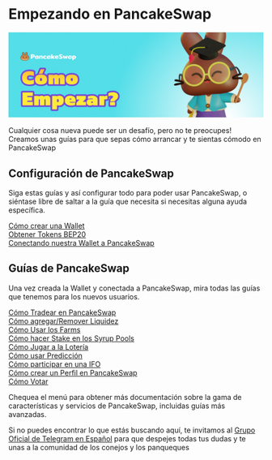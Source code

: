 # Empezando en PancakeSwap

![](../.gitbook/assets/como-empezar.png)

Cualquier cosa nueva puede ser un desafío, pero no te preocupes! Creamos unas guías para que sepas cómo arrancar y te sientas cómodo en PancakeSwap

## Configuración de PancakeSwap

Siga estas guías y así configurar todo para poder usar PancakeSwap, o siéntase libre de saltar a la guía que necesita si necesitas alguna ayuda específica.

[Cómo crear una Wallet](https://docs.pancakeswap.finance/get-started/wallet-guide)  
[Obtener Tokens BEP20](https://docs.pancakeswap.finance/get-started/bep20-guide)  
[Conectando nuestra Wallet a PancakeSwap](https://docs.pancakeswap.finance/get-started/connection-guide)

## Guías de PancakeSwap

Una vez creada la Wallet y conectada a PancakeSwap, mira todas las guías que tenemos para los nuevos usuarios.

[Cómo Tradear en PancakeSwap](https://docs.pancakeswap.finance/v/espanol/productos/pancakeswap-exchange)  
[Cómo agregar/Remover Liquidez  
](https://docs.pancakeswap.finance/v/espanol/productos/pancakeswap-exchange/anadir-remover-liquidez)[Cómo Usar los Farms  
](https://docs.pancakeswap.finance/v/espanol/productos/yield-farming/como-usar-yield-farm-en-pancakeswap)[Cómo hacer Stake en los Syrup Pools  
](https://docs.pancakeswap.finance/v/espanol/productos/syrup-pools/como-hacer-el-stake-en-los-syrup-pools)[Cómo Jugar a la Lotería  
](https://docs.pancakeswap.finance/v/espanol/productos/lottery)[Cómo usar Predicción  
](https://docs.pancakeswap.finance/v/espanol/productos/prediccion)[Cómo participar en una IFO  
](https://docs.pancakeswap.finance/v/espanol/productos/ifo-initial-farm-offering)[Cómo crear un Perfil en PancakeSwap  
](https://docs.pancakeswap.finance/v/espanol/productos/perfil-nft-en-pancakeswap)[Cómo Votar](https://docs.pancakeswap.finance/v/espanol/productos/voting)

Chequea el menú para obtener más documentación sobre la gama de características y servicios de PancakeSwap, incluidas guías más avanzadas.

Si no puedes encontrar lo que estás buscando aquí, te invitamos al [Grupo Oficial de Telegram en Español](https://t.me/PancakeSwapEs) para que despejes todas tus dudas y te unas a la comunidad de los conejos y los panqueques

